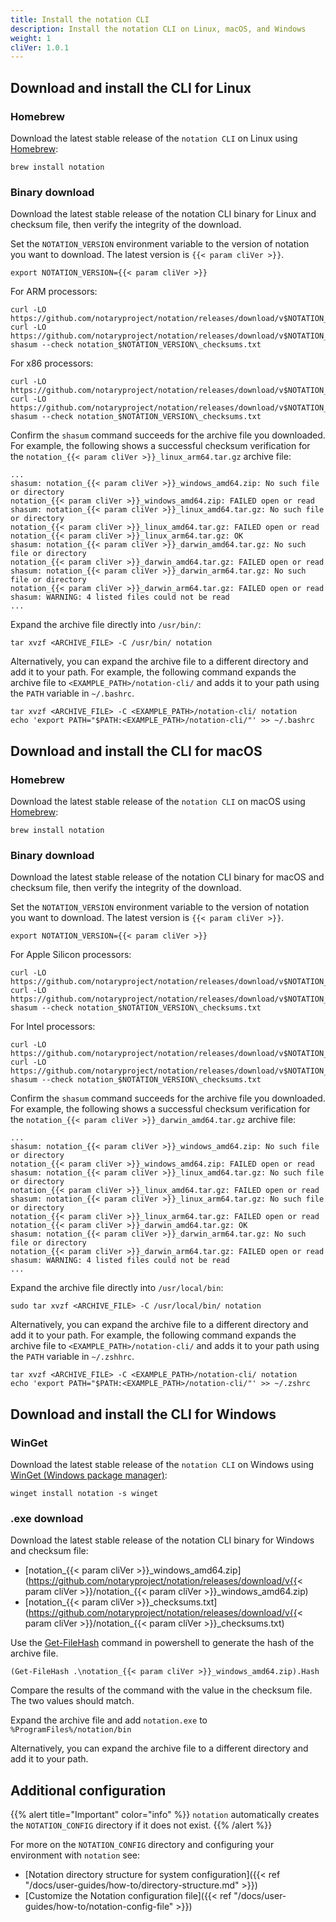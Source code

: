 ```yaml
---
title: Install the notation CLI
description: Install the notation CLI on Linux, macOS, and Windows
weight: 1
cliVer: 1.0.1
---
```


## Download and install the CLI for Linux

### Homebrew

Download the latest stable release of the `notation CLI` on Linux using [Homebrew](https://brew.sh/):

```console
brew install notation
```

### Binary download

Download the latest stable release of the notation CLI binary for Linux and checksum file, then verify the integrity of the download.

Set the `NOTATION_VERSION` environment variable to the version of notation you want to download. The latest version is `{{< param cliVer >}}`.

```console
export NOTATION_VERSION={{< param cliVer >}}
```

For ARM processors:

```console
curl -LO https://github.com/notaryproject/notation/releases/download/v$NOTATION_VERSION/notation_$NOTATION_VERSION\_linux_arm64.tar.gz
curl -LO https://github.com/notaryproject/notation/releases/download/v$NOTATION_VERSION/notation_$NOTATION_VERSION\_checksums.txt
shasum --check notation_$NOTATION_VERSION\_checksums.txt
```

For x86 processors:

```console
curl -LO https://github.com/notaryproject/notation/releases/download/v$NOTATION_VERSION/notation_$NOTATION_VERSION\_linux_amd64.tar.gz
curl -LO https://github.com/notaryproject/notation/releases/download/v$NOTATION_VERSION/notation_$NOTATION_VERSION\_checksums.txt
shasum --check notation_$NOTATION_VERSION\_checksums.txt
```

Confirm the `shasum` command succeeds for the archive file you downloaded. For example, the following shows a successful checksum verification for the `notation_{{< param cliVer >}}_linux_arm64.tar.gz` archive file:

```console
...
shasum: notation_{{< param cliVer >}}_windows_amd64.zip: No such file or directory
notation_{{< param cliVer >}}_windows_amd64.zip: FAILED open or read
shasum: notation_{{< param cliVer >}}_linux_amd64.tar.gz: No such file or directory
notation_{{< param cliVer >}}_linux_amd64.tar.gz: FAILED open or read
notation_{{< param cliVer >}}_linux_arm64.tar.gz: OK
shasum: notation_{{< param cliVer >}}_darwin_amd64.tar.gz: No such file or directory
notation_{{< param cliVer >}}_darwin_amd64.tar.gz: FAILED open or read
shasum: notation_{{< param cliVer >}}_darwin_arm64.tar.gz: No such file or directory
notation_{{< param cliVer >}}_darwin_arm64.tar.gz: FAILED open or read
shasum: WARNING: 4 listed files could not be read
...
```

Expand the archive file directly into `/usr/bin/`:

```console
tar xvzf <ARCHIVE_FILE> -C /usr/bin/ notation
```

Alternatively, you can expand the archive file to a different directory and add it to your path. For example, the following command expands the archive file to `<EXAMPLE_PATH>/notation-cli/` and adds it to your path using the `PATH` variable in `~/.bashrc`.

```console
tar xvzf <ARCHIVE_FILE> -C <EXAMPLE_PATH>/notation-cli/ notation
echo 'export PATH="$PATH:<EXAMPLE_PATH>/notation-cli/"' >> ~/.bashrc
```

## Download and install the CLI for macOS

### Homebrew

Download the latest stable release of the `notation CLI` on macOS using [Homebrew](https://brew.sh/):

```console
brew install notation
```

### Binary download

Download the latest stable release of the notation CLI binary for macOS and checksum file, then verify the integrity of the download.

Set the `NOTATION_VERSION` environment variable to the version of notation you want to download. The latest version is `{{< param cliVer >}}`.

```console
export NOTATION_VERSION={{< param cliVer >}}
```

For Apple Silicon processors:

```console
curl -LO https://github.com/notaryproject/notation/releases/download/v$NOTATION_VERSION/notation_$NOTATION_VERSION\_darwin_arm64.tar.gz
curl -LO https://github.com/notaryproject/notation/releases/download/v$NOTATION_VERSION/notation_$NOTATION_VERSION\_checksums.txt
shasum --check notation_$NOTATION_VERSION\_checksums.txt
```

For Intel processors:

```console
curl -LO https://github.com/notaryproject/notation/releases/download/v$NOTATION_VERSION/notation_$NOTATION_VERSION\_darwin_amd64.tar.gz
curl -LO https://github.com/notaryproject/notation/releases/download/v$NOTATION_VERSION/notation_$NOTATION_VERSION\_checksums.txt
shasum --check notation_$NOTATION_VERSION\_checksums.txt
```

Confirm the `shasum` command succeeds for the archive file you downloaded. For example, the following shows a successful checksum verification for the `notation_{{< param cliVer >}}_darwin_amd64.tar.gz` archive file:

```console
...
shasum: notation_{{< param cliVer >}}_windows_amd64.zip: No such file or directory
notation_{{< param cliVer >}}_windows_amd64.zip: FAILED open or read
shasum: notation_{{< param cliVer >}}_linux_amd64.tar.gz: No such file or directory
notation_{{< param cliVer >}}_linux_amd64.tar.gz: FAILED open or read
shasum: notation_{{< param cliVer >}}_linux_arm64.tar.gz: No such file or directory
notation_{{< param cliVer >}}_linux_arm64.tar.gz: FAILED open or read
notation_{{< param cliVer >}}_darwin_amd64.tar.gz: OK
shasum: notation_{{< param cliVer >}}_darwin_arm64.tar.gz: No such file or directory
notation_{{< param cliVer >}}_darwin_arm64.tar.gz: FAILED open or read
shasum: WARNING: 4 listed files could not be read
...
```

Expand the archive file directly into `/usr/local/bin`:

```console
sudo tar xvzf <ARCHIVE_FILE> -C /usr/local/bin/ notation
```

Alternatively, you can expand the archive file to a different directory and add it to your path. For example, the following command expands the archive file to `<EXAMPLE_PATH>/notation-cli/` and adds it to your path using the `PATH` variable in `~/.zshhrc`.

```console
tar xvzf <ARCHIVE_FILE> -C <EXAMPLE_PATH>/notation-cli/ notation
echo 'export PATH="$PATH:<EXAMPLE_PATH>/notation-cli/"' >> ~/.zshrc
```

## Download and install the CLI for Windows

### WinGet

Download the latest stable release of the `notation CLI` on Windows using [WinGet (Windows package manager)](https://github.com/microsoft/winget-pkgs):

```console
winget install notation -s winget
```

### .exe download

Download the latest stable release of the notation CLI binary for Windows and checksum file:

- [notation_{{< param cliVer >}}_windows_amd64.zip](https://github.com/notaryproject/notation/releases/download/v{{< param cliVer >}}/notation\_{{< param cliVer >}}\_windows_amd64.zip)
- [notation_{{< param cliVer >}}_checksums.txt](https://github.com/notaryproject/notation/releases/download/v{{< param cliVer >}}/notation\_{{< param cliVer >}}\_checksums.txt)

Use the [Get-FileHash](https://learn.microsoft.com/powershell/module/microsoft.powershell.utility/get-filehash?view=powershell-7.3) command in powershell to generate the hash of the archive file.

```console
(Get-FileHash .\notation_{{< param cliVer >}}_windows_amd64.zip).Hash
```

Compare the results of the command with the value in the checksum file. The two values should match.

Expand the archive file and add `notation.exe` to `%ProgramFiles%/notation/bin`

Alternatively, you can expand the archive file to a different directory and add it to your path.

## Additional configuration

{{% alert title="Important" color="info" %}}
`notation` automatically creates the `NOTATION_CONFIG` directory if it does not exist.
{{% /alert %}}

For more on the `NOTATION_CONFIG` directory and configuring your environment with `notation` see:

- [Notation directory structure for system configuration]({{< ref "/docs/user-guides/how-to/directory-structure.md" >}})
- [Customize the Notation configuration file]({{< ref "/docs/user-guides/how-to/notation-config-file" >}})
